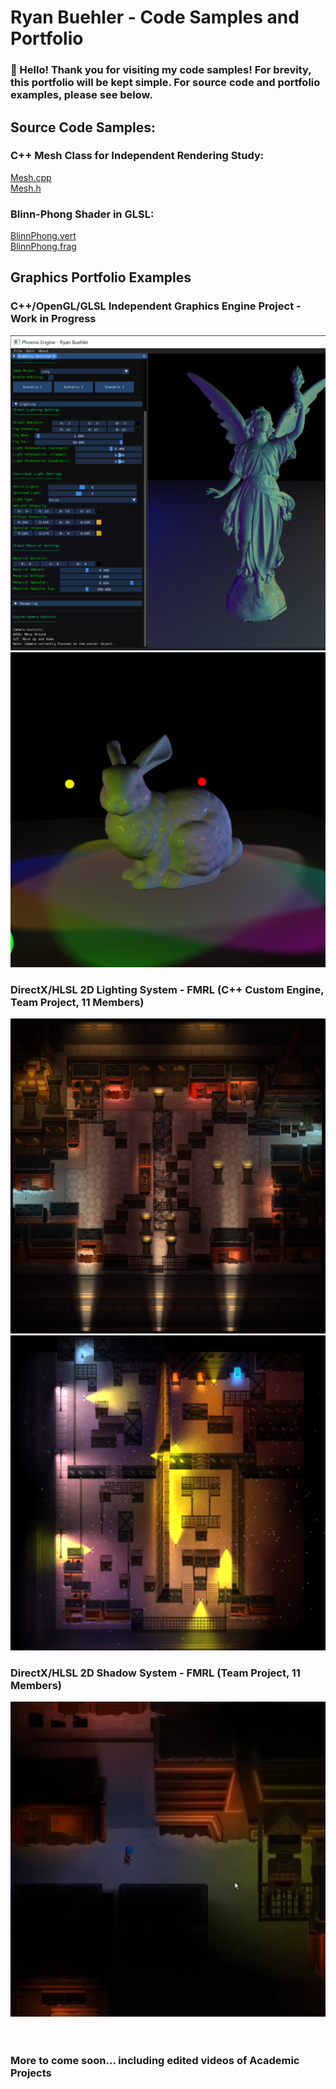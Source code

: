 # Ryan Buehler - Code Samples and Portfolio
### 👋 Hello! Thank you for visiting my code samples! For brevity, this portfolio will be kept simple. For source code and portfolio examples, please see below.

## Source Code Samples:

### C++ Mesh Class for Independent Rendering Study: <br/>
[Mesh.cpp](https://github.com/RyanBuehler/PhoenixEngine/blob/main/PhoenixEngine/src/Mesh.cpp) <br/>
[Mesh.h](https://github.com/RyanBuehler/PhoenixEngine/blob/main/PhoenixEngine/src/Mesh.h) <br/>

### Blinn-Phong Shader in GLSL: <br/>
[BlinnPhong.vert](https://github.com/RyanBuehler/PhoenixEngine/blob/main/PhoenixEngine/res/shaders/BlinnPhong.frag) <br/>
[BlinnPhong.frag](https://github.com/RyanBuehler/PhoenixEngine/blob/main/PhoenixEngine/res/shaders/BlinnPhong.vert) <br/>

## Graphics Portfolio Examples
### C++/OpenGL/GLSL Independent Graphics Engine Project - Work in Progress
![Active Controls via DearImGui](https://github.com/RyanBuehler/ryanbuehler/blob/main/PhoenixEngineImGui.png)
![BlinnPhong Lighting Example](https://github.com/RyanBuehler/ryanbuehler/blob/main/PhoenixEngineShinyRabbit.png)

### DirectX/HLSL 2D Lighting System - FMRL (C++ Custom Engine, Team Project, 11 Members)
![FMRL 2D Lighting Example](https://github.com/RyanBuehler/ryanbuehler/blob/main/FMRL_Lighting.png)
![FMRL 2D Lighting Example](https://github.com/RyanBuehler/ryanbuehler/blob/main/FMRL_Lighting2.png)

### DirectX/HLSL 2D Shadow System - FMRL (Team Project, 11 Members)
![FMRL 2D Shadows Example](https://github.com/RyanBuehler/ryanbuehler/blob/main/FMRL_Shadows.png)
<br/><br/><br/>

### More to come soon... including edited videos of Academic Projects
